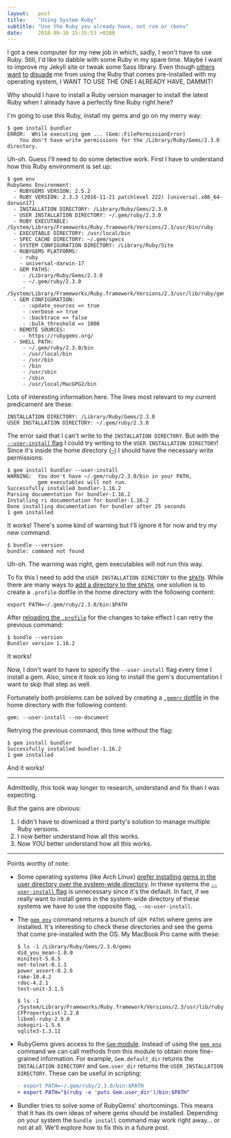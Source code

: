 ```yaml
---
layout:   post
title:    "Using System Ruby"
subtitle: "Use the Ruby you already have, not rvm or rbenv"
date:     2018-09-16 15:35:53 +0100
---
```

I got a new computer for my new job in which, sadly, I won't have to use Ruby.
Still, I'd like to dabble with some Ruby in my spare time. Maybe I want to improve my Jekyll site or tweak some Sass library.
Even though [others][others] [want][want] [to][to] [disuade][disuade] me from using the Ruby that comes pre-installed with my operating system, I WANT TO USE THE ONE I ALREADY HAVE, DAMMIT!

[others]: https://robots.thoughtbot.com/psa-do-not-use-system-ruby
[want]: https://medium.com/@jules2689/homebrew-ruby-and-gems-78d6c26b89e
[to]: https://cbednarski.com/articles/installing-ruby/
[disuade]: https://chrisherring.co/posts/why-you-shouldn-t-use-the-system-ruby

Why should I have to install a Ruby version manager to install the latest Ruby when I already have a perfectly fine Ruby right here?

I'm going to use _this_ Ruby, install my gems and go on my merry way:
```terminal
$ gem install bundler
ERROR:  While executing gem ... (Gem::FilePermissionError)
    You don't have write permissions for the /Library/Ruby/Gems/2.3.0 directory.
```
Uh-oh. Guess I'll need to do some detective work. First I have to understand how this Ruby environment is set up:
```terminal
$ gem env
RubyGems Environment:
  - RUBYGEMS VERSION: 2.5.2
  - RUBY VERSION: 2.3.3 (2016-11-21 patchlevel 222) [universal.x86_64-darwin17]
  - INSTALLATION DIRECTORY: /Library/Ruby/Gems/2.3.0
  - USER INSTALLATION DIRECTORY: ~/.gem/ruby/2.3.0
  - RUBY EXECUTABLE: /System/Library/Frameworks/Ruby.framework/Versions/2.3/usr/bin/ruby
  - EXECUTABLE DIRECTORY: /usr/local/bin
  - SPEC CACHE DIRECTORY: ~/.gem/specs
  - SYSTEM CONFIGURATION DIRECTORY: /Library/Ruby/Site
  - RUBYGEMS PLATFORMS:
    - ruby
    - universal-darwin-17
  - GEM PATHS:
     - /Library/Ruby/Gems/2.3.0
     - ~/.gem/ruby/2.3.0
     - /System/Library/Frameworks/Ruby.framework/Versions/2.3/usr/lib/ruby/gems/2.3.0
  - GEM CONFIGURATION:
     - :update_sources => true
     - :verbose => true
     - :backtrace => false
     - :bulk_threshold => 1000
  - REMOTE SOURCES:
     - https://rubygems.org/
  - SHELL PATH:
     - ~/.gem/ruby/2.3.0/bin
     - /usr/local/bin
     - /usr/bin
     - /bin
     - /usr/sbin
     - /sbin
     - /usr/local/MacGPG2/bin
```
Lots of interesting information here. The lines most relevant to my current predicament are these:
```
INSTALLATION DIRECTORY: /Library/Ruby/Gems/2.3.0
USER INSTALLATION DIRECTORY: ~/.gem/ruby/2.3.0
```
The error said that I can't write to the `INSTALLATION DIRECTORY`. But with the [`--user-install` flag] I could try writing to the `USER INSTALLATION DIRECTORY`! Since it's inside the home directory ([`~`]) I should have the necessary write permissions:
```terminal
$ gem install bundler --user-install
WARNING:  You don't have ~/.gem/ruby/2.3.0/bin in your PATH,
          gem executables will not run.
Successfully installed bundler-1.16.2
Parsing documentation for bundler-1.16.2
Installing ri documentation for bundler-1.16.2
Done installing documentation for bundler after 25 seconds
1 gem installed
```
It works! There's some kind of warning but I'll ignore it for now and try my new command:
```terminal
$ bundle --version
bundle: command not found
```
Uh-oh. The warning was right, gem executables will not run this way.

To fix this I need to add the `USER INSTALLATION DIRECTORY` to the [`$PATH`]. While there are many ways to [add a directory to the `$PATH`], one solution is to create a `.profile` dotfile in the home directory with the following content:
```
export PATH=~/.gem/ruby/2.3.0/bin:$PATH
```
After [reloading the `.profile`] for the changes to take effect I can retry the previous command:
```terminal
$ bundle --version
Bundler version 1.16.2
```
It works!

Now, I don't want to have to specify the `--user-install` flag every time I install a gem.
Also, since it took so long to install the gem's documentation I want to skip that step as well.

Fortunately both problems can be solved by creating a [`.gemrc` dotfile] in the home directory with the following content:
```
gem: --user-install --no-document
```
Retrying the previous command, this time without the flag:
```terminal
$ gem install bundler
Successfully installed bundler-1.16.2
1 gem installed
```
And it works!

[`--user-install` flag]: https://guides.rubygems.org/command-reference/#gem-install
[`~`]: https://unix.stackexchange.com/questions/34196/why-was-chosen-to-represent-the-home-directory/34198#34198
[`$PATH`]: https://alistapart.com/article/the-path-to-enlightenment
[add a directory to the `$PATH`]: https://guides.rubygems.org/faqs/#user-install
[reloading the `.profile`]: https://askubuntu.com/questions/59126/reload-bashs-profile-without-logging-out-and-back-in-again/59127#59127
[`.gemrc` dotfile]: https://guides.rubygems.org/command-reference/#gem-environment

---

Admittedly, this took way longer to research, understand and fix than I was expecting.

But the gains are obvious:

1. I didn't have to download a third party's solution to manage multiple Ruby versions.
2. I now better understand how all this works.
3. Now YOU better understand how all this works.

---

Points worthy of note:

* Some operating systems (like Arch Linux) [prefer installing gems in the user directory over the system-wide directory]. In these systems the [`--user-install` flag] is unnecessary since it's the default. In fact, if we really want to install gems in the system-wide directory of these systems we have to use the opposite flag, `--no-user-install`.

* The [`gem env`] command returns a bunch of `GEM PATHS` where gems are installed. It's interesting to check these directories and see the gems that come pre-installed with the OS. My MacBook Pro came with these:

  ```terminal
  $ ls -1 /Library/Ruby/Gems/2.3.0/gems
  did_you_mean-1.0.0
  minitest-5.8.5
  net-telnet-0.1.1
  power_assert-0.2.6
  rake-10.4.2
  rdoc-4.2.1
  test-unit-3.1.5

  $ ls -1 /System/Library/Frameworks/Ruby.framework/Versions/2.3/usr/lib/ruby/gems/2.3.0/gems
  CFPropertyList-2.2.8
  libxml-ruby-2.9.0
  nokogiri-1.5.6
  sqlite3-1.3.11
  ```

* RubyGems gives access to the [`Gem` module]. Instead of using the [`gem env`] command we can call methods from this module to obtain more fine-grained information. For example, `Gem.default_dir` returns the `INSTALLATION DIRECTORY` and `Gem.user_dir` returns the `USER_INSTALLATION DIRECTORY`. These can be useful in scripting:

  ```diff
  - export PATH=~/.gem/ruby/2.3.0/bin:$PATH
  + export PATH="$(ruby -e 'puts Gem.user_dir')/bin:$PATH"
  ```

* Bundler tries to solve some of RubyGems' shortcomings. This means that it has its own ideas of where gems should be installed. Depending on your system the `bundle install` command may work right away... or not at all. We'll explore how to fix this in a future post.

[prefer installing gems in the user directory over the system-wide directory]: https://wiki.archlinux.org/index.php/ruby#Installing_gems_per-user_or_system-wide
[`gem env`]: https://guides.rubygems.org/command-reference/#gem-environment
[`Gem` module]: https://www.rubydoc.info/github/rubygems/rubygems/Gem
